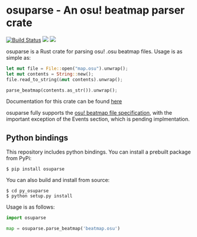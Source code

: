 # osuparse - An osu! beatmap parser crate

[![Build Status](https://travis-ci.org/eltrufas/osuparse.svg?branch=master)](https://travis-ci.org/eltrufas/osuparse)
[![](http://meritbadge.herokuapp.com/osuparse)](https://crates.io/crates/osuparse)<Paste>
[![](https://img.shields.io/crates/l/osuparse.svg)](https://github.com/eltrufas/osuparse/blob/master/LICENSE)

osuparse is a Rust crate for parsing osu! .osu beatmap files. Usage is as simple as:

```rust
let mut file = File::open("map.osu").unwrap();
let mut contents = String::new();
file.read_to_string(&mut contents).unwrap();

parse_beatmap(contents.as_str()).unwrap();
```

Documentation for this crate can be found [here](https://docs.rs/osuparse/0.1.0/osuparse/)

osuparse fully supports the [osu! beatmap file specification](https://osu.ppy.sh/help/wiki/osu!_File_Formats/Osu_(file_format)),
with the important exception of the Events section, which is pending
implmentation.

## Python bindings

This repository includes python bindings. You can install a prebuilt package from PyPi:

```
$ pip install osuparse
```

You can also build and install from source:

```
$ cd py_osuparse
$ python setup.py install
```

Usage is as follows:

```python
import osuparse

map = osuparse.parse_beatmap('beatmap.osu')
```

